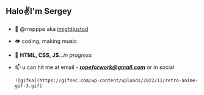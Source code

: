   Halo✌️I'm Sergey 
---------------------------------------
- 👋 @rropppe aka [imightjustod](https://instagram.com/rropppe?igshid=NzZlODBkYWE4Ng==)
- 👁️️️️️️ coding, making music
- 🧳 **HTML, CSS, JS**...*in progress*
- 📫 u can hit me at email - ***ropeforwork@gmail.com*** or in social

      ![gifka](https://gifsec.com/wp-content/uploads/2022/11/retro-anime-gif-3.gif)

<!---
rropppe/rropppe is a ✨ special ✨ repository because its `README.md` (this file) appears on your GitHub profile.
You can click the Preview link to take a look at your changes.
--->

